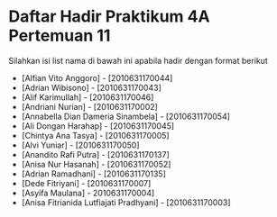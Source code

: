 # Daftar Hadir Praktikum 4A Pertemuan 11
Silahkan isi list nama di bawah ini apabila hadir dengan format berikut

- [Alfian Vito Anggoro] - [2010631170044]
- [Adrian Wibisono] - [2010631170043]
- [Alif Karimullah] - [2010631170046]
- [Andriani Nurian] - [2010631170002]
- [Annabella Dian Dameria Sinambela] - [2010631170054]
- [Ali Dongan Harahap] - [2010631170045]
- [Chintya Ana Tasya] - [2010631170005]
- [Alvi Yuniar] - [2010631170050]
- [Anandito Rafi Putra] - [2010631170137]
- [Anisa Nur Hasanah] - [2010631170052]
- [Adrian Ramadhani] - [2010631170135]
- [Dede Fitriyani] - [2010631170007]
- [Asyifa Maulana] - 2010631170004]
- [Anisa Fitrianida Lutfiajati Pradhyani] - [2010631170003]
